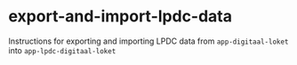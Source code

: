 # export-and-import-lpdc-data
Instructions for exporting and importing LPDC data from `app-digitaal-loket` into `app-lpdc-digitaal-loket`
